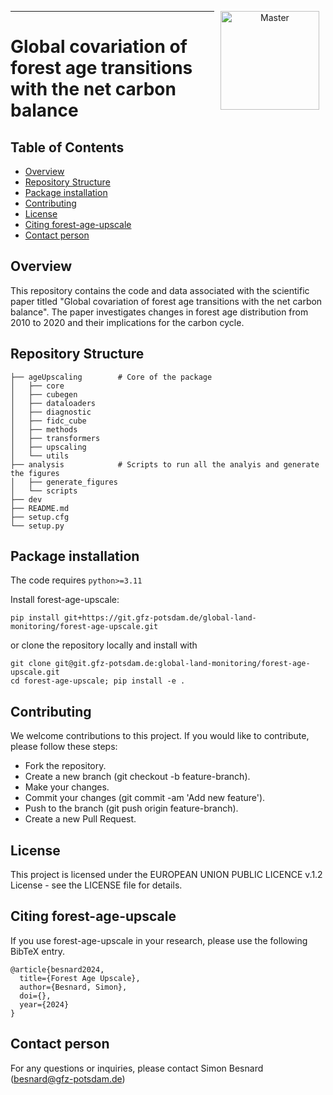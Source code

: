 <p align="center">
<a href="https://git.gfz-potsdam.de/besnard/forest_age_upscale">
    <img src="https://media.gfz-potsdam.de/gfz/wv/pic/Bildarchiv/gfz/GFZ-CD_LogoRGB_en.png" alt="Master" height="158px" hspace="10px" vspace="0px" align="right">
  </a>
</p>

***
# Global covariation of forest age transitions with the net carbon balance #

## Table of Contents

- [Overview](#overview)
- [Repository Structure](#repository-structure)
- [Package installation](#installation)
- [Contributing](#contributing)
- [License](#license)
- [Citing forest-age-upscale](#citation)
- [Contact person](#contact)

## Overview
This repository contains the code and data associated with the scientific paper titled "Global covariation of forest age transitions with the net carbon balance". The paper investigates changes in forest age distribution from 2010 to 2020 and their implications for the carbon cycle.

## Repository Structure

```plaintext
├── ageUpscaling 		# Core of the package
│   ├── core
│   ├── cubegen
│   ├── dataloaders
│   ├── diagnostic
│   ├── fidc_cube
│   ├── methods
│   ├── transformers
│   ├── upscaling
│   └── utils
├── analysis			# Scripts to run all the analyis and generate the figures
│   ├── generate_figures
│   └── scripts
├── dev
├── README.md
├── setup.cfg
└── setup.py
```

## Package installation

The code requires `python>=3.11`

Install forest-age-upscale:

```
pip install git+https://git.gfz-potsdam.de/global-land-monitoring/forest-age-upscale.git

```

or clone the repository locally and install with

```
git clone git@git.gfz-potsdam.de:global-land-monitoring/forest-age-upscale.git
cd forest-age-upscale; pip install -e .
```

## Contributing

We welcome contributions to this project. If you would like to contribute, please follow these steps:

- Fork the repository.
- Create a new branch (git checkout -b feature-branch).
- Make your changes.
- Commit your changes (git commit -am 'Add new feature').
- Push to the branch (git push origin feature-branch).
- Create a new Pull Request.

## License
This project is licensed under the EUROPEAN UNION PUBLIC LICENCE v.1.2 License - see the LICENSE file for details.

## Citing forest-age-upscale

If you use forest-age-upscale in your research, please use the following BibTeX entry.

```
@article{besnard2024,
  title={Forest Age Upscale},
  author={Besnard, Simon},
  doi={},
  year={2024}
}
```

## Contact person
For any questions or inquiries, please contact Simon Besnard (besnard@gfz-potsdam.de)

